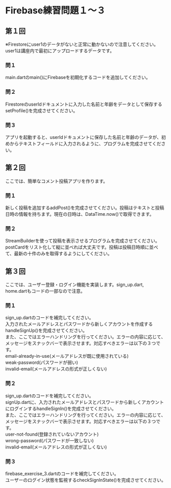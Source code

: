 # Firebase練習問題１〜３


## 第１回  
※Firestoreにuser1のデータがないと正常に動かないので注意してください。user1は講座内で最初にアップロードするデータです。
### 問１
main.dartのmain()にFirebaseを初期化するコードを追加してください。
### 問２
FirestoreのuserIdドキュメントに入力した名前と年齢をデータとして保存するsetProfile()を完成させてください。
### 問３
アプリを起動すると、userIdドキュメントに保存した名前と年齢のデータが、初めからテキストフィールドに入力されるように、プログラムを完成させてください。

## 第２回
ここでは、簡単なコメント投稿アプリを作ります。
### 問１
新しく投稿を追加するaddPost()を完成させてください。投稿はテキストと投稿日時の情報を持ちます。現在の日時は、DataTime.now()で取得できます。
### 問２
StreamBuilderを使って投稿を表示させるプログラムを完成させてください。postCardをリスト化して縦に並べれば大丈夫です。投稿は投稿日時順に並べて、最新の十件のみを取得するようにしてください。

## 第３回
ここでは、ユーザー登録・ログイン機能を実装します。sign_up.dart, home.dartもコードの一部なので注意。
### 問１
sign_up.dartのコードを補完してください。  
入力されたメールアドレスとパスワードから新しくアカウントを作成するhandleSignUp()を完成させてください。  
また、ここではエラーハンドリングを行ってください。エラーの内容に応じて、メッセージをスナックバーで表示させます。対応すべきエラーは以下の３つです。  
email-already-in-use(メールアドレスが既に使用されている)  
weak-password(パスワードが弱い)  
invalid-email(メールアドレスの形式が正しくない)
### 問２
sign_up.dartのコードを補完してください。  
signUp.dartに、入力されたメールアドレスとパスワードから新しくアカウントにログインするhandleSignIn()を完成させてください。  
また、ここではエラーハンドリングを行ってください。エラーの内容に応じて、メッセージをスナックバーで表示させます。対応すべきエラーは以下の３つです。  
user-not-found(登録されていないアカウント)  
wrong-password(パスワードが一致しない)  
invalid-email(メールアドレスの形式が正しくない)
### 問３
firebase_exercise_3.dartのコードを補完してください。  
ユーザーのログイン状態を監視するcheckSignInState()を完成させてください。
